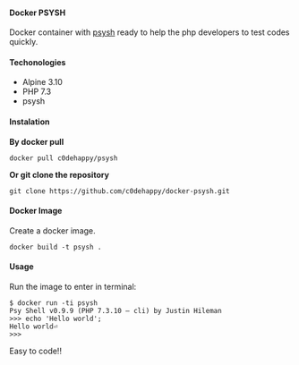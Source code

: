 #### Docker PSYSH

Docker container with [psysh](https://psysh.org/) ready to help the php developers to test codes quickly.

#### Techonologies

* Alpine 3.10
* PHP 7.3
* psysh

#### Instalation

**By docker pull**

```terminal
docker pull c0dehappy/psysh
```

**Or git clone the repository**

```terminal
git clone https://github.com/c0dehappy/docker-psysh.git
```

####  Docker Image

Create a docker image.

```terminal
docker build -t psysh .
```

#### Usage

Run the image to enter in terminal:

```terminal
$ docker run -ti psysh
Psy Shell v0.9.9 (PHP 7.3.10 — cli) by Justin Hileman
>>> echo 'Hello world';
Hello world⏎
>>>
```

Easy to code!!
